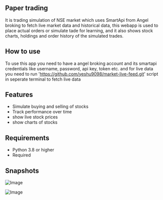 ## Paper trading
It is trading simulation of NSE market which uses SmartApi from Angel broking to fetch live market data and historical data, this webapp is used to place actual orders or simulate
tade for learning, and it also shows stock charts, holdings and order history of the simulated trades.

## How to use
To use this app you need to have a angel broking account and its smartapi credentials like username, password, api key, token etc.
and for live data you need to run 'https://github.com/yeshu9098/market-live-feed.git' script in seperate terminal to fetch live data

## Features

- Simulate buying and selling of stocks
- Track performance over time
- show live stock prices
- show charts of stocks

## Requirements

- Python 3.8 or higher
- Required

## Snapshots
![Image](https://res.cloudinary.com/dxakzehph/image/upload/v1738312881/n_soxnpa.png)

![Image](https://res.cloudinary.com/dxakzehph/image/upload/v1738392998/analytics_mhbcuk.png)

